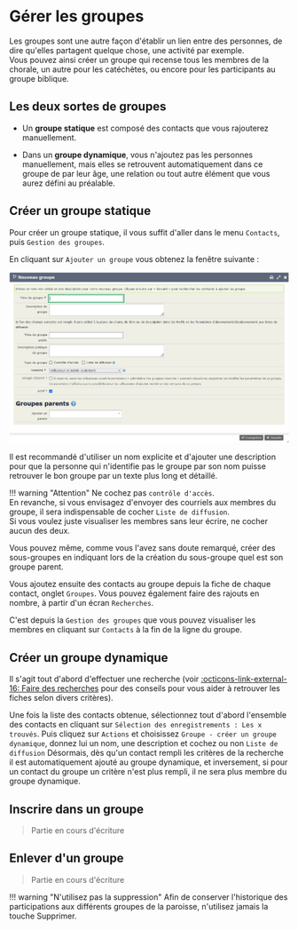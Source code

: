 # Gérer les groupes

Les groupes sont une autre façon d'établir un lien entre des personnes, de dire qu'elles partagent quelque chose, une activité par exemple.  
Vous pouvez ainsi créer un groupe qui recense tous les membres de la chorale, un autre pour les catéchètes, ou encore pour les participants au groupe biblique.

## Les deux sortes de groupes

* Un **groupe statique** est composé des contacts que vous rajouterez manuellement.

* Dans un **groupe dynamique**, vous n'ajoutez pas les personnes manuellement, mais elles se retrouvent automatiquement dans ce groupe de par leur âge, une relation ou tout autre élément que vous aurez défini au préalable.

## Créer un groupe statique

Pour créer un groupe statique, il vous suffit d'aller dans le menu `Contacts`, puis `Gestion des groupes`.

En cliquant sur `Ajouter un groupe` vous obtenez la fenêtre suivante :

![ecran groupe](img/ecran_groupe.png)

Il est recommandé d'utiliser un nom explicite et d'ajouter une description pour que la personne qui n'identifie pas le groupe par son nom puisse retrouver le bon groupe par un texte plus long et détaillé.

!!! warning "Attention"
    Ne cochez pas `contrôle d'accès`.  
    En revanche, si vous envisagez d'envoyer des courriels aux membres du groupe, il sera indispensable de cocher `Liste de diffusion`.  
    Si vous voulez juste visualiser les membres sans leur écrire, ne cocher aucun des deux.

Vous pouvez même, comme vous l'avez sans doute remarqué, créer des sous-groupes en indiquant lors de la création du sous-groupe quel est son groupe parent.

Vous ajoutez ensuite des contacts au groupe depuis la fiche de chaque contact, onglet `Groupes`. Vous pouvez également faire des rajouts en nombre, à partir d'un écran `Recherches`.

C'est depuis la `Gestion des groupes` que vous pouvez visualiser les membres en cliquant sur `Contacts` à la fin de la ligne du groupe.

## Créer un groupe dynamique

Il s'agit tout d'abord d'effectuer une recherche (voir [:octicons-link-external-16: Faire des recherches](faire_des_recherches_sur_les_contacts.md) pour des conseils pour vous aider à retrouver les fiches selon divers critères).

Une fois la liste des contacts obtenue, sélectionnez tout d'abord l'ensemble des contacts en cliquant sur `Sélection des enregistrements : Les x trouvés`. Puis cliquez sur `Actions` et choisissez `Groupe - créer un groupe dynamique`, donnez lui un nom, une description et cochez ou non `Liste de diffusion`
Désormais, dès qu'un contact rempli les critères de la recherche il est automatiquement ajouté au groupe dynamique, et inversement, si pour un contact du groupe un critère n'est plus rempli, il ne sera plus membre du groupe dynamique.

## Inscrire dans un groupe

> Partie en cours d'écriture

## Enlever d'un groupe

> Partie en cours d'écriture

!!! warning "N'utilisez pas la suppression"
    Afin de conserver l'historique des participations aux différents groupes de la paroisse, n'utilisez jamais la touche Supprimer.
